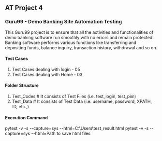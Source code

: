 ## AT Project 4
### Guru99 - Demo Banking Site Automation Testing
This Guru99 project is to ensure that all the activities and functionalities of demo banking software run smoothly with no errors and remain protected. Banking software performs various functions like transferring and depositing funds, balance inquiry, transaction history, withdrawal and so on.
#### Test Cases

1. Test Cases dealing with login - 05 
2. Test Cases dealing with Home - 03

#### Folder Structure
1. Test_Codes # It consists of Test Files (i.e. test_login, test_pim)
2. Test_Data # It consists of Test Data (i.e. username, password, XPATH, ID, etc.,)

#### Execution Command
pytest -v -s --capture=sys --html=C:\Users\test_result.html
pytest -v -s --capture=sys --html=Path to save html files

